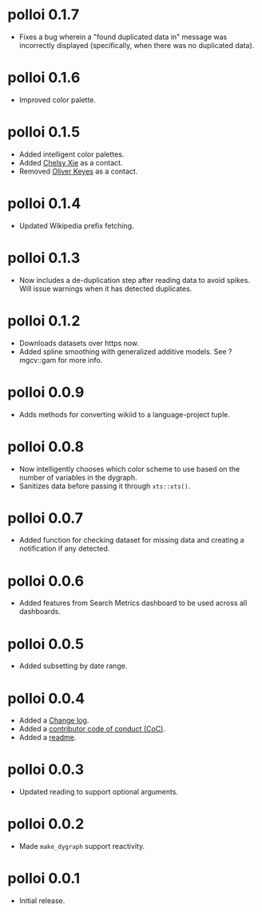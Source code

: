 polloi 0.1.7
============
- Fixes a bug wherein a "found duplicated data in" message was incorrectly displayed (specifically, when there was no duplicated data).

polloi 0.1.6
============
- Improved color palette.

polloi 0.1.5
============
- Added intelligent color palettes.
- Added [Chelsy Xie](https://meta.wikimedia.org/wiki/User:CXie_(WMF)) as a contact.
- Removed [Oliver Keyes](https://meta.wikimedia.org/wiki/User:Okeyes_(WMF)) as a contact.

polloi 0.1.4
============
- Updated Wikipedia prefix fetching.

polloi 0.1.3
============
- Now includes a de-duplication step after reading data to avoid spikes. Will issue warnings when it has detected duplicates.

polloi 0.1.2
============
- Downloads datasets over https now.
- Added spline smoothing with generalized additive models. See ?mgcv::gam for more info.

polloi 0.0.9
============
- Adds methods for converting wikiid to a language-project tuple.

polloi 0.0.8
============
- Now intelligently chooses which color scheme to use based on the number of variables in the dygraph.
- Sanitizes data before passing it through `xts::xts()`.

polloi 0.0.7
============
- Added function for checking dataset for missing data and creating a notification if any detected.

polloi 0.0.6
============
- Added features from Search Metrics dashboard to be used across all dashboards.

polloi 0.0.5
=============
- Added subsetting by date range.

polloi 0.0.4
=============
- Added a [Change log](NEWS.md).
- Added a [contributor code of conduct (CoC)](CONDUCT.md).
- Added a [readme](README.md).

polloi 0.0.3
=============
- Updated reading to support optional arguments.

polloi 0.0.2
=============
- Made `make_dygraph` support reactivity.

polloi 0.0.1
=============
- Initial release.
